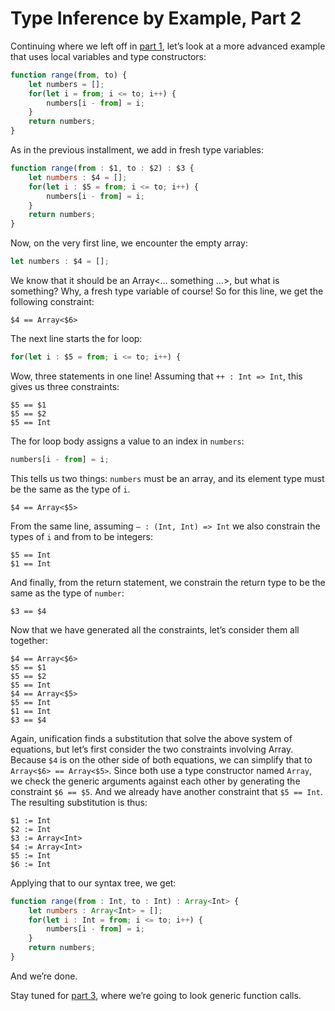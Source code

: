 # Type Inference by Example, Part 2

Continuing where we left off in [part 1](../part1/article.md), let’s look at a more advanced example that uses local variables and type constructors:

```js
function range(from, to) {
    let numbers = [];
    for(let i = from; i <= to; i++) {
        numbers[i - from] = i;
    }
    return numbers;
}
```

As in the previous installment, we add in fresh type variables:

```js
function range(from : $1, to : $2) : $3 {
    let numbers : $4 = [];
    for(let i : $5 = from; i <= to; i++) {
        numbers[i - from] = i;
    }
    return numbers;
}
```

Now, on the very first line, we encounter the empty array:

```js
let numbers : $4 = [];
```

We know that it should be an Array<… something …>, but what is something? Why, a fresh type variable of course! So for this line, we get the following constraint:

```
$4 == Array<$6>
```

The next line starts the for loop:

```js
for(let i : $5 = from; i <= to; i++) {
```

Wow, three statements in one line! Assuming that `++ : Int => Int`, this gives us three constraints:

```
$5 == $1
$5 == $2
$5 == Int
```

The for loop body assigns a value to an index in `numbers`:

```js
numbers[i - from] = i;
```

This tells us two things: `numbers` must be an array, and its element type must be the same as the type of `i`.

```
$4 == Array<$5>
```

From the same line, assuming `— : (Int, Int) => Int` we also constrain the types of `i` and from to be integers:

```
$5 == Int
$1 == Int
```

And finally, from the return statement, we constrain the return type to be the same as the type of `number`:

```
$3 == $4
```

Now that we have generated all the constraints, let’s consider them all together:

```
$4 == Array<$6>
$5 == $1
$5 == $2
$5 == Int
$4 == Array<$5>
$5 == Int
$1 == Int
$3 == $4
```

Again, unification finds a substitution that solve the above system of equations, but let’s first consider the two constraints involving Array. 
Because `$4` is on the other side of both equations, we can simplify that to `Array<$6> == Array<$5>`. 
Since both use a type constructor named `Array`, we check the generic arguments against each other by generating the constraint `$6 == $5`. And we already have another constraint that `$5 == Int`. The resulting substitution is thus:

```
$1 := Int
$2 := Int
$3 := Array<Int>
$4 := Array<Int>
$5 := Int
$6 := Int
```

Applying that to our syntax tree, we get:

```js
function range(from : Int, to : Int) : Array<Int> {
    let numbers : Array<Int> = [];
    for(let i : Int = from; i <= to; i++) {
        numbers[i - from] = i;
    }
    return numbers;
}
```

And we’re done.

Stay tuned for [part 3](../part3/article.md), where we’re going to look generic function calls.
